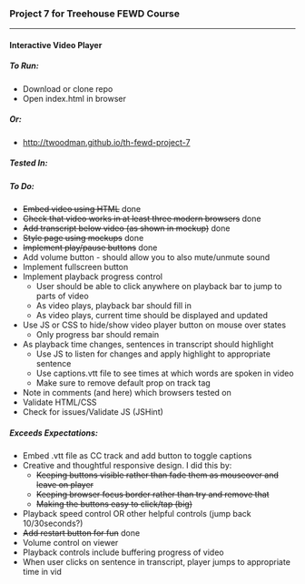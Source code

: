 ### Project 7 for Treehouse FEWD Course
----


#### Interactive Video Player


##### To Run:
- Download or clone repo
- Open index.html in browser


##### Or:
- http://twoodman.github.io/th-fewd-project-7


##### Tested In:



##### To Do:
- ~~Embed video using HTML~~ done
- ~~Check that video works in at least three modern browsers~~ done
- ~~Add transcript below video (as shown in mockup)~~ done
- ~~Style page using mockups~~ done
- ~~Implement play/pause buttons~~ done
- Add volume button - should allow you to also mute/unmute sound
- Implement fullscreen button
- Implement playback progress control
  - User should be able to click anywhere on playback bar to jump to parts of video
  - As video plays, playback bar should fill in
  - As video plays, current time should be displayed and updated
- Use JS or CSS to hide/show video player button on mouse over states
  - Only progress bar should remain
- As playback time changes, sentences in transcript should highlight
  - Use JS to listen for changes and apply highlight to appropriate sentence
  - Use captions.vtt file to see times at which words are spoken in video
  - Make sure to remove default prop on track tag
- Note in comments (and here) which browsers tested on
- Validate HTML/CSS
- Check for issues/Validate JS (JSHint)


##### Exceeds Expectations:
- Embed .vtt file as CC track and add button to toggle captions
- Creative and thoughtful responsive design. I did this by:
  - ~~Keeping buttons visible rather than fade them as mouseover and leave on player~~
  - ~~Keeping browser focus border rather than try and remove that~~
  - ~~Making the buttons easy to click/tap (big)~~
- Playback speed control OR other helpful controls (jump back 10/30seconds?)
- ~~Add restart button for fun~~ done
- Volume control on viewer
- Playback controls include buffering progress of video
- When user clicks on sentence in transcript, player jumps to appropriate time in vid
